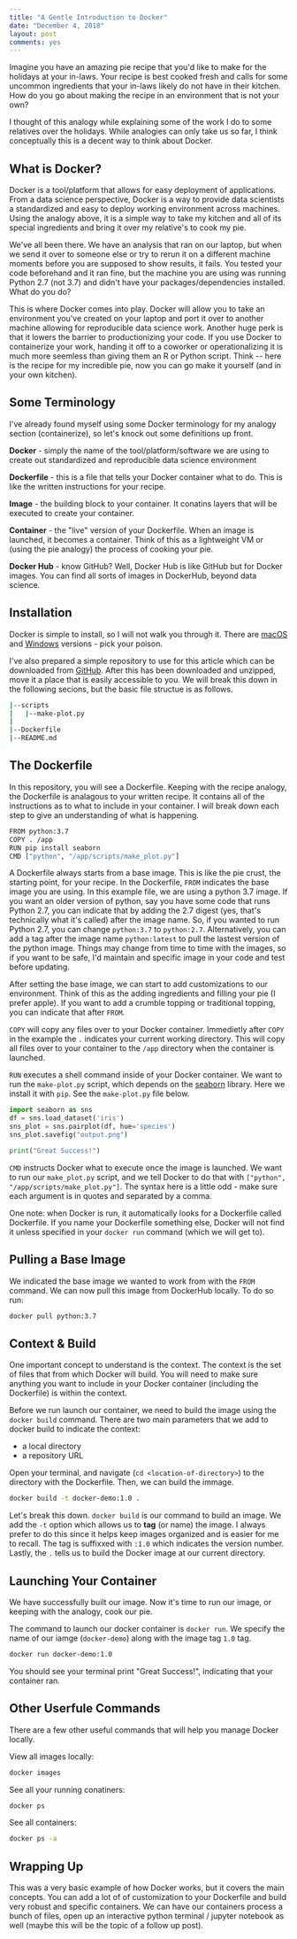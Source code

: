 ```yaml
---
title: "A Gentle Introduction to Docker"
date: "December 4, 2018"
layout: post
comments: yes
---
```




Imagine you have an amazing pie recipe that you'd like to make for the holidays at your in-laws. Your recipe is best cooked fresh and calls for some uncommon ingredients that your in-laws likely do not have in their kitchen. How do you go about making the recipe in an environment that is not your own?

I thought of this analogy while explaining some of the work I do to some relatives over the holidays. While analogies can only take us so far, I think conceptually this is a decent way to think about Docker.

## What is Docker?

Docker is a tool/platform that allows for easy deployment of applications. From a data science perspective, Docker is a way to provide data scientists a standardized and easy to deploy working environment across machines. Using the analogy above, it is a simple way to take my kitchen and all of its special ingredients and bring it over my relative's to cook my pie.

We've all been there. We have an analysis that ran on our laptop, but when we send it over to someone else or try to rerun it on a different machine moments before you are supposed to show results, it fails. You tested your code beforehand and it ran fine, but the machine you are using was running Python 2.7 (not 3.7) and didn't have your packages/dependencies installed. What do you do?

This is where Docker comes into play. Docker will allow you to take an environment you've created on your laptop and port it over to another machine allowing for reproducible data science work. Another huge perk is that it lowers the barrier to productionizing your code. If you use Docker to containerize your work, handing it off to a coworker or operationalizing it is much more seemless than giving them an R or Python script. Think -- here is the recipe for my incredible pie, now you can go make it yourself (and in your own kitchen).

## Some Terminology

I've already found myself using some Docker terminology for my analogy section (containerize), so let's knock out some definitions up front.

**Docker** - simply the name of the tool/platform/software we are using to create out standardized and reproducible data science environment

**Dockerfile** - this is a file that tells your Docker container what to do. This is like the written instructions for your recipe.

**Image** - the building block to your container. It conatins layers that will be executed to create your container.

**Container** - the "live" version of your Dockerfile. When an image is launched, it becomes a container. Think of this as a lightweight VM or (using the pie analogy) the process of cooking your pie.

**Docker Hub** - know GitHub? Well, Docker Hub is like GitHub but for Docker images. You can find all sorts of images in DockerHub, beyond data science.

## Installation

Docker is simple to install, so I will not walk you through it. There are [macOS](https://docs.docker.com/docker-for-mac/install/) and [Windows](https://docs.docker.com/docker-for-windows/install/) versions - pick your poison.

I've also prepared a simple repository to use for this article which can be downloaded from [GitHub](https://github.com/ehenry09/docker-demo). After this has been downloaded and unzipped, move it a place that is easily accessible to you. We will break this down in the following secions, but the basic file structue is as follows.

```bash
|--scripts
|	|--make-plot.py
|
|--Dockerfile
|--README.md
```

## The Dockerfile

In this repository, you will see a Dockerfile. Keeping with the recipe analogy, the Dockerfile is analagous to your written recipe. It contains all of the instructions as to what to include in your container. I will break down each step to give an understanding of what is happening.

```bash
FROM python:3.7
COPY . /app
RUN pip install seaborn
CMD ["python", "/app/scripts/make_plot.py"]
```

A Dockerfile always starts from a base image. This is like the pie crust, the starting point, for your recipe. In the Dockerfile, `FROM` indicates the base image you are using. In this example file, we are using a python 3.7 image. If you want an older version of python, say you have some code that runs Python 2.7, you can indicate that by adding the 2.7 digest (yes, that's technically what it's called) after the image name. So, if you wanted to run Python 2.7, you can change `python:3.7` to `python:2.7`. Alternatively, you can add a tag after the image name `python:latest` to pull the lastest version of the python image. Things may change from time to time with the images, so if you want to be safe, I'd maintain and specific image in your code and test before updating.

After setting the base image, we can start to add customizations to our environment. Think of this as the adding ingredients and filling your pie (I prefer apple). If you want to add a crumble topping or traditional topping, you can indicate that after `FROM`.

`COPY` will copy any files over to your Docker container. Immedietly after `COPY` in the example the `.` indicates your current working directory. This will copy all files over to your container to the `/app` directory when the container is launched.

`RUN` executes a shell command inside of your Docker container. We want to run the `make-plot.py` script, which depends on the [seaborn](https://seaborn.pydata.org/index.html) library. Here we install it with `pip`. See the `make-plot.py` file below.

```python
import seaborn as sns
df = sns.load_dataset('iris')
sns_plot = sns.pairplot(df, hue='species')
sns_plot.savefig("output.png")

print("Great Success!")
```

`CMD` instructs Docker what to execute once the image is launched. We want to run our `make_plot.py` script, and we tell Docker to do that with `["python", "/app/scripts/make_plot.py"]`. The syntax here is a little odd - make sure each argument is in quotes and separated by a comma. 

One note: when Docker is run, it automatically looks for a Dockerfile called Dockerfile. If you name your Dockerfile something else, Docker will not find it unless specified in your `docker run` command (which we will get to).

## Pulling a Base Image

We indicated the base image we wanted to work from with the `FROM` command. We can now pull this image from DockerHub locally. To do so run:

```bash
docker pull python:3.7
```

## Context & Build

One important concept to understand is the context. The context is the set of files that from which Docker will build. You will need to make sure anything you want to include in your Docker container (including the Dockerfile) is within the context.

Before we run launch our container, we need to build the image using the `docker build` command. There are two main parameters that we add to docker build to indicate the context:

* a local directory
* a repository URL

Open your terminal, and navigate (`cd <location-of-directory>`) to the directory with the Dockerfile. Then, we can build the immage.

```bash
docker build -t docker-demo:1.0 .
```

Let's break this down. `docker build` is our command to build an image. We add the `-t` option which allows us to **tag** (or name) the image. I always prefer to do this since it helps keep images organized and is easier for me to recall. The tag is suffixxed with `:1.0` which indicates the version number. Lastly, the `.` tells us to build the Docker image at our current directory.

## Launching Your Container

We have successfully built our image. Now it's time to run our image, or keeping with the analogy, cook our pie.

The command to launch our docker container is `docker run`. We specify the name of our iamge (`docker-demo`) along with the image tag `1.0` tag.

```bash
docker run docker-demo:1.0
```

You should see your terminal print "Great Success!", indicating that your container ran.

## Other Userfule Commands

There are a few other useful commands that will help you manage Docker locally.

View all images locally:

```bash
docker images
```

See all your running conatiners:

```bash
docker ps
```

See all containers:

```bash
docker ps -a
```

## Wrapping Up

This was a very basic example of how Docker works, but it covers the main concepts. You can add a lot of of customization to your Dockerfile and build very robust and specific containers. We can have our containers process a bunch of files, open up an interactive python terminal / jupyter notebook as well (maybe this will be the topic of a follow up post). 